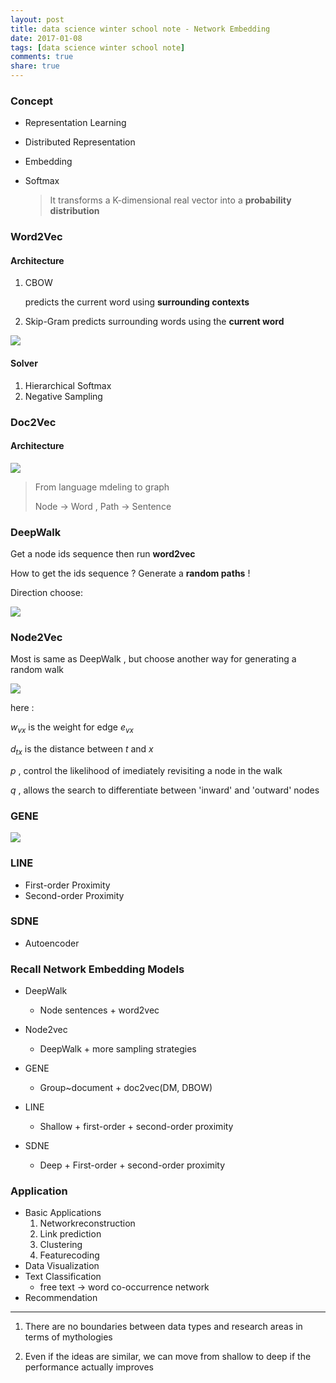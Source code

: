 ```yaml
---
layout: post
title: data science winter school note - Network Embedding
date: 2017-01-08
tags: [data science winter school note]
comments: true
share: true
---
```



### Concept

- Representation Learning

- Distributed Representation

- Embedding

- Softmax

  > It transforms a K-dimensional real vector into a **probability distribution**

### Word2Vec

#### Architecture

1. CBOW

   predicts the current word using **surrounding contexts** 

2. Skip-Gram
   predicts surrounding words using the **current word**


![](https://ww1.sinaimg.cn/large/006tNbRwjw1fbj0hjnvobj31ck0a4n06.jpg)

#### Solver

1. Hierarchical Softmax
2. Negative Sampling

### Doc2Vec

#### Architecture

![](https://ww4.sinaimg.cn/large/006tNbRwjw1fbizao8yhgj31740budh5.jpg)



>  From language mdeling to graph
>
>  Node -> Word , Path -> Sentence

### DeepWalk

Get a node ids sequence then run **word2vec**

How to get the ids sequence ?    Generate a **random paths** !

Direction choose:

![](https://ww2.sinaimg.cn/large/006tNbRwjw1fbizwor855j31920aajte.jpg)

### Node2Vec

Most is same as DeepWalk ,  but choose another way for generating a random walk

![](https://ww1.sinaimg.cn/large/006tNbRwjw1fbj03pbyabj316m0jedjo.jpg)

here :

$w_{vx}$ is the weight for edge $e_{vx}$ 

$d_{tx}$ is the distance between $t$ and $x$

$p$ , control the likelihood of imediately revisiting a node in the walk

$q$ , allows the search to differentiate between 'inward' and 'outward' nodes



### GENE

![](https://ww2.sinaimg.cn/large/006tNbRwjw1fbj1snfvz3j316u0oaag2.jpg)

### LINE

- ​First-order Proximity
- Second-order Proximity

### SDNE

- Autoencoder



### Recall Network Embedding Models

- DeepWalk

  - Node sentences + word2vec 

- Node2vec
  - DeepWalk + more sampling strategies 
- GENE
  - Group~document + doc2vec(DM, DBOW) 
- LINE
  - Shallow + first-order + second-order proximity 
- SDNE
  - Deep + First-order + second-order proximity



### Application

- ​Basic Applications
  1. Networkreconstruction
  2. Link prediction
  3. Clustering
  4. Featurecoding
- Data Visualization
- Text Classification
  - free text $\rightarrow$ word co-occurrence network
- Recommendation

---

1. There are no boundaries between data types and research areas in terms of mythologies

2. Even if the ideas are similar, we can move from shallow to deep if the performance actually improves